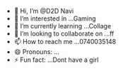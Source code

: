 - 👋 Hi, I’m @D2D Navi
- 👀 I’m interested in ...Gaming
- 🌱 I’m currently learning ...Collage
- 💞️ I’m looking to collaborate on ...ff
- 📫 How to reach me ...0740035148
- 😄 Pronouns: ...
- ⚡ Fun fact: ...Dont have a girl

<!---
Nna40334/Nna40334 is a ✨ special ✨ repository because its `README.md` (this file) appears on your GitHub profile.
You can click the Preview link to take a look at your changes.
--->
